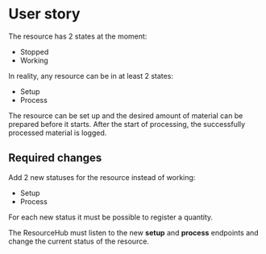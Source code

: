 # User story

The resource has 2 states at the moment:

- Stopped
- Working

In reality, any resource can be in at least 2 states:

- Setup
- Process

The resource can be set up and the desired amount of material can be prepared before it starts.
After the start of processing, the successfully processed material is logged.

## Required changes

Add 2 new statuses for the resource instead of working:

- Setup
- Process

For each new status it must be possible to register a quantity.

The ResourceHub must listen to the new **setup** and **process** endpoints and change the current status of the resource.
